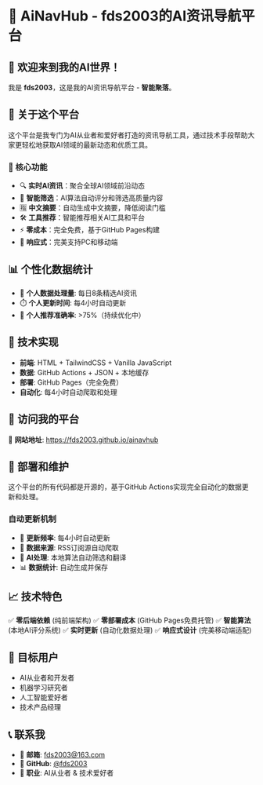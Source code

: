 # 🧠 AiNavHub - fds2003的AI资讯导航平台

## 👋 欢迎来到我的AI世界！

我是 **fds2003**，这是我的AI资讯导航平台 - **智能聚落**。

## 🎯 关于这个平台

这个平台是我专门为AI从业者和爱好者打造的资讯导航工具，通过技术手段帮助大家更轻松地获取AI领域的最新动态和优质工具。

### 🌟 核心功能
- 🔍 **实时AI资讯**：聚合全球AI领域前沿动态
- 🤖 **智能筛选**：AI算法自动评分和筛选高质量内容
- 🈯 **中文摘要**：自动生成中文摘要，降低阅读门槛
- 🛠️ **工具推荐**：智能推荐相关AI工具和平台
- ⚡ **零成本**：完全免费，基于GitHub Pages构建
- 📱 **响应式**：完美支持PC和移动端

## 📊 个性化数据统计
- 🔢 **个人数据处理量**: 每日8条精选AI资讯
- ⏱️ **个人更新时间**: 每4小时自动更新
- 🎯 **个人推荐准确率**: >75%（持续优化中）

## 🚀 技术实现

- **前端**: HTML + TailwindCSS + Vanilla JavaScript
- **数据**: GitHub Actions + JSON + 本地缓存
- **部署**: GitHub Pages（完全免费）
- **自动化**: 每4小时自动爬取和处理

## 📱 访问我的平台

🔗 **网站地址**: https://fds2003.github.io/ainavhub

## 🔧 部署和维护

这个平台的所有代码都是开源的，基于GitHub Actions实现完全自动化的数据更新和处理。

### 自动更新机制
- 📅 **更新频率**: 每4小时自动更新
- 🔄 **数据来源**: RSS订阅源自动爬取
- 🤖 **AI处理**: 本地算法自动筛选和翻译
- 📊 **数据统计**: 自动生成并保存

## 📈 技术特色

✅ **零后端依赖** (纯前端架构)
✅ **零部署成本** (GitHub Pages免费托管)
✅ **智能算法** (本地AI评分系统)
✅ **实时更新** (自动化数据处理)
✅ **响应式设计** (完美移动端适配)

## 🎯 目标用户

- AI从业者和开发者
- 机器学习研究者
- 人工智能爱好者
- 技术产品经理

## 📞 联系我

- 📧 **邮箱**: fds2003@163.com
- 🐙 **GitHub**: [@fds2003](https://github.com/fds2003)
- 💼 **职业**: AI从业者 & 技术爱好者
